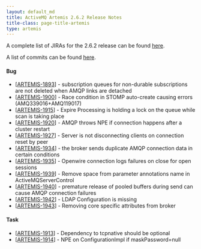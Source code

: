 ```yaml
--- 
layout: default_md
title: ActiveMQ Artemis 2.6.2 Release Notes
title-class: page-title-artemis
type: artemis
---
```


A complete list of JIRAs for the 2.6.2 release can be found [here](https://issues.apache.org/jira/secure/ReleaseNote.jspa?projectId=12315920&version=12343404).

A list of commits can be found [here](commit-report-2.6.2).

#### Bug

* \[[ARTEMIS-1893](https://issues.apache.org/jira/browse/ARTEMIS-1893)\] - subscription queues for non-durable subscriptions are not deleted when AMQP links are detached
* \[[ARTEMIS-1900](https://issues.apache.org/jira/browse/ARTEMIS-1900)\] - Race condition in STOMP auto-create causing errors (AMQ339016+AMQ119017)
* \[[ARTEMIS-1915](https://issues.apache.org/jira/browse/ARTEMIS-1915)\] - Expire Processing is holding a lock on the queue while scan is taking place
* \[[ARTEMIS-1920](https://issues.apache.org/jira/browse/ARTEMIS-1920)\] - AMQP throws NPE if connection happens after a cluster restart
* \[[ARTEMIS-1927](https://issues.apache.org/jira/browse/ARTEMIS-1927)\] - Server is not disconnecting clients on connection reset by peer
* \[[ARTEMIS-1934](https://issues.apache.org/jira/browse/ARTEMIS-1934)\] - the broker sends duplicate AMQP connection data in certain conditions
* \[[ARTEMIS-1935](https://issues.apache.org/jira/browse/ARTEMIS-1935)\] - Openwire connection logs failures on close for open sessions
* \[[ARTEMIS-1939](https://issues.apache.org/jira/browse/ARTEMIS-1939)\] - Remove space from parameter annotations name in ActiveMQServerControl
* \[[ARTEMIS-1940](https://issues.apache.org/jira/browse/ARTEMIS-1940)\] - premature release of pooled buffers during send can cause AMQP connection failures
* \[[ARTEMIS-1942](https://issues.apache.org/jira/browse/ARTEMIS-1942)\] - LDAP Configuration is missing
* \[[ARTEMIS-1943](https://issues.apache.org/jira/browse/ARTEMIS-1943)\] - Removing core specific attributes from broker

#### Task

* \[[ARTEMIS-1913](https://issues.apache.org/jira/browse/ARTEMIS-1913)\] - Dependency to tcpnative should be optional
* \[[ARTEMIS-1914](https://issues.apache.org/jira/browse/ARTEMIS-1914)\] - NPE on ConfigurationImpl if maskPassword=null

